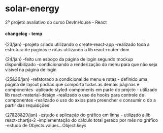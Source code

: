 # solar-energy
 2º projeto avaliativo do curso DevInHouse - React


#### changelog - temp

{23/jan}
-projeto criado utilizando o create-react-app
-realizado toda a estrutura de paginas e rotas utilizando a lib react-router-dom

{24/jan}
-feito um esboço da página de login segundo mockup disponibilizado
-condicionando a renderização do menu para que não seja visivel na página de login

{25&26/jan}
-refatorado a condicional de menu e rotas - definido uma página de layout padrão que comporta todas as demais páginas e componentes
-aplicado styled-components em parte do projeto - utilizado lib react-material-design
-realizado o uso de hooks para controle de componentes
-realizado o uso do axios para preencher e consumir o db a partir das requisições

{27&28&29/jan}
-estudo e aplicação do gráfico em linha - utilizado a lib react-chartjs-2
-implementação do calculo total gerado por mês no gráfico
-estudo de Objects.values...Object.keys 